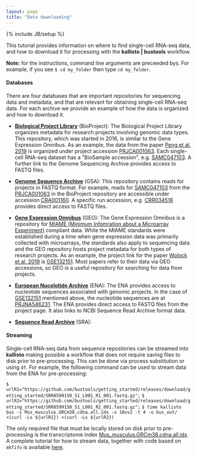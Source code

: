 ```yaml
---
layout: page
title: "Data downloading"
---
```


{% include JB/setup %}

This tutorial provides information on where to find single-cell RNA-seq data, and how to download it for processing with the __kallisto &#124; bustools__ workflow.

__Note:__ for the instructions, command line arguments are preceeded by`$`. For example, if you see `$ cd my_folder` then type `cd my_folder`. 

#### Databases

There are four databases that are important repositories for sequencing data and metadata, and that are relevant for obtaining single-cell RNA-seq data. For each archive we provide an example of how the data is organized and how to download it.

- [__Biological Project Library__](https://bigd.big.ac.cn/bioproject/) (BioProject): The Biological Project Library organizes metadata for research projects involving genomic data types. This repository, which was started in 2016, is similar to the Gene Expression Omnibus. As an example, the data from the paper [Peng et al. 2019](https://www.nature.com/articles/s41422-019-0195-y) is organized under project accession [PRJCA001063](https://bigd.big.ac.cn/bioproject/browse/PRJCA001063). Each single-cell RNA-seq dataset has a "BioSample accession", e.g. [SAMC047103](https://bigd.big.ac.cn/biosample/browse/SAMC047103). A further link to the Genome Sequencing Archive provides access to FASTQ files.

- [__Genome Sequence Archive__](http://gsa.big.ac.cn/) (GSA): This repository contains reads for projects in FASTQ format. For example, reads for [SAMC047103](https://bigd.big.ac.cn/biosample/browse/SAMC047103) from the [PRJCA001063](https://bigd.big.ac.cn/bioproject/browse/PRJCA001063) in the BioProject repository are accessible under accession [CRA001160](https://bigd.big.ac.cn/gsa/browse/CRA001160). A specific run accession, e.g. [CRR034516](https://bigd.big.ac.cn/gsa/browse/CRA001160/CRR034516) provides direct access to FASTQ files.

- [__Gene Expression Omnibus__](https://www.ncbi.nlm.nih.gov/geo/) (GEO): The Gene Expression Omnibus is a repository for [MIAME (Minimum Infomration about a Microarray Experiment)](https://www.ncbi.nlm.nih.gov/geo/info/MIAME.html) compliant data. While the MIAME standards were established during a time when gene expression data was primarily collected with microarrays, the standards also apply to sequencing data and the GEO repository hosts project metadata for both types of research projects. As an example, the project link for the paper [Wolock et al. 2019](https://www.sciencedirect.com/science/article/pii/S2211124719307971) is [GSE132151](https://www.ncbi.nlm.nih.gov/geo/query/acc.cgi?acc=GSE132151). Most papers refer to their data via GEO accessions, so GEO is a useful repository for searching for data from projects.

- [__European Nucelotide Archive__](https://www.ebi.ac.uk/ena) (ENA): The ENA provides access to nucleotide sequences associated with genomic projects. In the case of [GSE132151](https://www.ncbi.nlm.nih.gov/geo/query/acc.cgi?acc=GSE132151) mentioned above, the nucleotide sequences are at [PRJNA546231](https://www.ebi.ac.uk/ena/data/view/PRJNA546231). The ENA provides direct access to FASTQ files from the project page. It also links to NCBI Sequence Read Archive format data.

- [__Sequence Read Archive__](https://www.ncbi.nlm.nih.gov/sra) (SRA):


#### Streaming

Single-cell RNA-seq data from sequence repositories can be streamed into __kallisto__ making possible a workflow that does not require saving files to disk prior to pre-processing. This can be done via process substitution or using `df`. For example, the following command can be used to stream data from the ENA for pre-processing:

`$ urlR1="https://github.com/bustools/getting_started/releases/download/getting_started/SRR8599150_S1_L001_R1_001.fastq.gz";`
`$ urlR2="https://github.com/bustools/getting_started/releases/download/getting_started/SRR8599150_S1_L001_R2_001.fastq.gz";`
`$ time kallisto bus -i Mus_musculus.GRCm38.cdna.all.idx -x 10xv2 -t 4 -o bus_out/ <(curl -Ls ${urlR1}) <(curl -Ls ${urlR2})`

The only required file that must be locally stored on disk prior to pre-processing is the transcriptome index [Mus_musculus.GRCm38.cdna.all.idx](https://github.com/pachterlab/kallisto-transcriptome-indices/releases). A complete tutorial for how to stream data, together with code based on `mkfifo` is available [here](https://sinabooeshaghi.com/2019/07/09/fasterq-to-count-matrices-for-single-cell-rna-seq/).
